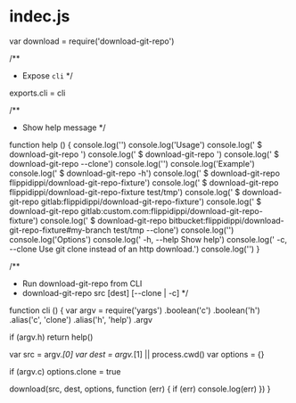 # indec.js
var download = require('download-git-repo')

/**
 * Expose `cli`
 */

exports.cli = cli

/**
 * Show help message
 */

function help () {
  console.log('')
  console.log('Usage')
  console.log('  $ download-git-repo <url>')
  console.log('  $ download-git-repo <url> <directory>')
  console.log('  $ download-git-repo <url> <directory> --clone')
  console.log('')
  console.log('Example')
  console.log('  $ download-git-repo -h')
  console.log('  $ download-git-repo flippidippi/download-git-repo-fixture')
  console.log('  $ download-git-repo flippidippi/download-git-repo-fixture test/tmp')
  console.log('  $ download-git-repo gitlab:flippidippi/download-git-repo-fixture')
  console.log('  $ download-git-repo gitlab:custom.com:flippidippi/download-git-repo-fixture')
  console.log('  $ download-git-repo bitbucket:flippidippi/download-git-repo-fixture#my-branch test/tmp --clone')
  console.log('')
  console.log('Options')
  console.log('  -h, --help          Show help')
  console.log('  -c, --clone         Use git clone instead of an http download.')
  console.log('')
}

/**
 * Run download-git-repo from CLI
 * download-git-repo src [dest] [--clone | -c]
 */

function cli () {
  var argv = require('yargs')
    .boolean('c')
    .boolean('h')
    .alias('c', 'clone')
    .alias('h', 'help')
    .argv

  if (argv.h) return help()

  var src = argv._[0]
  var dest = argv._[1] || process.cwd()
  var options = {}

  if (argv.c) options.clone = true

  download(src, dest, options, function (err) {
    if (err) console.log(err)
  })
}
